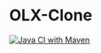 # OLX-Clone
[![Java CI with Maven](https://github.com/The-Clone-Of-OLX/OLX-Clone/actions/workflows/maven.yml/badge.svg)](https://github.com/The-Clone-Of-OLX/OLX-Clone/actions/workflows/maven.yml)
